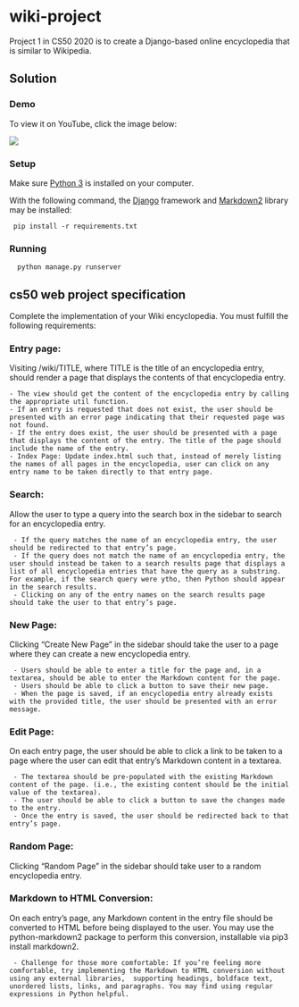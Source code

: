 # wiki-project
Project 1 in CS50 2020 is to create a Django-based online encyclopedia that is similar to Wikipedia.

## Solution

### Demo
To view it on YouTube, click the image below:

![](https://youtu.be/mmFIynoThgY)

### Setup
Make sure [Python 3](https://https//www.python.org/) is installed on your computer.

With the following command, the [Django](https://pypi.org/project/Django/) framework and [Markdown2](https://pypi.org/project/markdown2/) library may be installed:

     pip install -r requirements.txt

### Running
      python manage.py runserver

## cs50 web project specification
Complete the implementation of your Wiki encyclopedia. You must fulfill the following requirements:

### Entry page:
Visiting /wiki/TITLE, where TITLE is the title of an encyclopedia entry, should render a page that displays the contents of that encyclopedia entry.

    - The view should get the content of the encyclopedia entry by calling the appropriate util function.
    - If an entry is requested that does not exist, the user should be presented with an error page indicating that their requested page was not found.
    - If the entry does exist, the user should be presented with a page that displays the content of the entry. The title of the page should include the name of the entry.
    - Index Page: Update index.html such that, instead of merely listing the names of all pages in the encyclopedia, user can click on any entry name to be taken directly to that entry page.
    
### Search:
Allow the user to type a query into the search box in the sidebar to search for an encyclopedia entry.

     - If the query matches the name of an encyclopedia entry, the user should be redirected to that entry’s page.
     - If the query does not match the name of an encyclopedia entry, the user should instead be taken to a search results page that displays a list of all encyclopedia entries that have the query as a substring. For example, if the search query were ytho, then Python should appear in the search results.
     - Clicking on any of the entry names on the search results page should take the user to that entry’s page.

### New Page:
Clicking “Create New Page” in the sidebar should take the user to a page where they can create a new encyclopedia entry.

     - Users should be able to enter a title for the page and, in a textarea, should be able to enter the Markdown content for the page.
     - Users should be able to click a button to save their new page.
     - When the page is saved, if an encyclopedia entry already exists with the provided title, the user should be presented with an error message.
     
### Edit Page:

On each entry page, the user should be able to click a link to be taken to a page where the user can edit that entry’s Markdown content in a textarea.

     - The textarea should be pre-populated with the existing Markdown content of the page. (i.e., the existing content should be the initial value of the textarea).
     - The user should be able to click a button to save the changes made to the entry.
     - Once the entry is saved, the user should be redirected back to that entry’s page.
     
### Random Page:

Clicking “Random Page” in the sidebar should take user to a random encyclopedia entry.

### Markdown to HTML Conversion:

 On each entry’s page, any Markdown content in the entry file should be converted to HTML before being displayed to the user. You may use the python-markdown2 package to perform this conversion, installable via pip3 install markdown2.
 
     - Challenge for those more comfortable: If you’re feeling more comfortable, try implementing the Markdown to HTML conversion without using any external libraries,  supporting headings, boldface text, unordered lists, links, and paragraphs. You may find using regular expressions in Python helpful.
